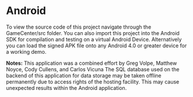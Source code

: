 Android
=======
To view the source code of this project navigate through the GameCenter/src folder.  You can also import this project
into the Android SDK for compilation and testing on a virtual Android Device.  Alternatively you can load the signed APK
file onto any Android 4.0 or greater device for a working demo.

**Notes:** 
This application was a combined effort by Greg Volpe, Matthew Noyce, Cody Cullens, and Carlos Vicuna
The SQL database used on the backend of this application for data storage may be taken offline permanently due to access
rights of the hosting facility.  This may cause unexpected results within the Android application.
